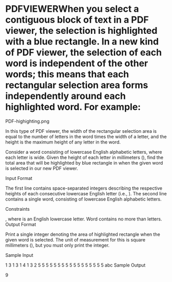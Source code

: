 # PDFVIEWERWhen you select a contiguous block of text in a PDF viewer, the selection is highlighted with a blue rectangle. In a new kind of PDF viewer, the selection of each word is independent of the other words; this means that each rectangular selection area forms independently around each highlighted word. For example:

PDF-highighting.png

In this type of PDF viewer, the width of the rectangular selection area is equal to the number of letters in the word times the width of a letter, and the height is the maximum height of any letter in the word.

Consider a word consisting of lowercase English alphabetic letters, where each letter is  wide. Given the height of each letter in millimeters (), find the total area that will be highlighted by blue rectangle in  when the given word is selected in our new PDF viewer.

Input Format

The first line contains  space-separated integers describing the respective heights of each consecutive lowercase English letter (i.e., ). 
The second line contains a single word, consisting of lowercase English alphabetic letters.

Constraints

, where  is an English lowercase letter.
Word contains no more than  letters.
Output Format

Print a single integer denoting the area of highlighted rectangle when the given word is selected. The unit of measurement for this is square millimeters (), but you must only print the integer.

Sample Input

1 3 1 3 1 4 1 3 2 5 5 5 5 5 5 5 5 5 5 5 5 5 5 5 5 5
abc
Sample Output

9
